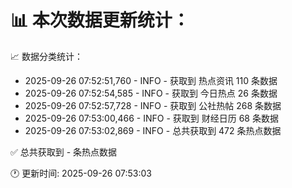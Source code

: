 📊 本次数据更新统计：
==========================

📈 数据分类统计：
- 2025-09-26 07:52:51,760 - INFO - 获取到 热点资讯 110 条数据
- 2025-09-26 07:52:54,585 - INFO - 获取到 今日热点 26 条数据
- 2025-09-26 07:52:57,728 - INFO - 获取到 公社热帖 268 条数据
- 2025-09-26 07:53:00,466 - INFO - 获取到 财经日历 68 条数据
- 2025-09-26 07:53:02,869 - INFO - 总共获取到 472 条热点数据

✅ 总共获取到 - 条热点数据

🕐 更新时间: 2025-09-26 07:53:03

